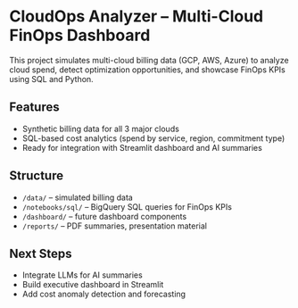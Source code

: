 # CloudOps Analyzer – Multi-Cloud FinOps Dashboard

This project simulates multi-cloud billing data (GCP, AWS, Azure) to analyze cloud spend, detect optimization opportunities, and showcase FinOps KPIs using SQL and Python.

## Features

- Synthetic billing data for all 3 major clouds
- SQL-based cost analytics (spend by service, region, commitment type)
- Ready for integration with Streamlit dashboard and AI summaries

## Structure

- `/data/` – simulated billing data
- `/notebooks/sql/` – BigQuery SQL queries for FinOps KPIs
- `/dashboard/` – future dashboard components
- `/reports/` – PDF summaries, presentation material

## Next Steps

- Integrate LLMs for AI summaries
- Build executive dashboard in Streamlit
- Add cost anomaly detection and forecasting
